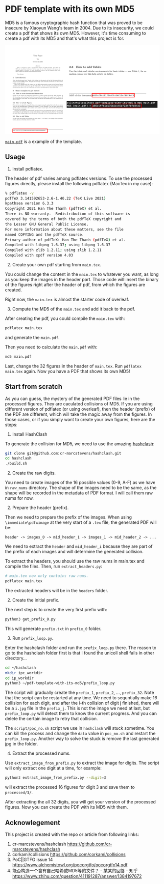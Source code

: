 # PDF template with its own MD5

MD5 is a famous cryptographic hash function that was proved to be insecure by Xiaoyun Wang's team in 2004. Due to its insecurity, we could create a pdf that shows its own MD5. However, it's time consuming to create a pdf with its MD5 and that's what this project is for.

![example](doc/example.png)

[`main.pdf`](./main.pdf) is a example of the template.

## Usage

1. Install pdflatex.

The header of pdf varies among pdflatex versions. To use the processed figures directly, please install the following pdflatex (MacTex in my case):

```bash
% pdflatex -v
pdfTeX 3.141592653-2.6-1.40.22 (TeX Live 2021)
kpathsea version 6.3.3
Copyright 2021 Han The Thanh (pdfTeX) et al.
There is NO warranty.  Redistribution of this software is
covered by the terms of both the pdfTeX copyright and
the Lesser GNU General Public License.
For more information about these matters, see the file
named COPYING and the pdfTeX source.
Primary author of pdfTeX: Han The Thanh (pdfTeX) et al.
Compiled with libpng 1.6.37; using libpng 1.6.37
Compiled with zlib 1.2.11; using zlib 1.2.11
Compiled with xpdf version 4.03
```

2. Create your own pdf starting from `main.tex`.

You could change the content in the `main.tex` to whatever you want, as long as you keep the images in the header part. Those code will insert the binary of the figures right after the header of pdf, from which the figures are created.

Right now, the `main.tex` is almost the starter code of overleaf.

3. Compute the MD5 of the `main.tex` and add it back to the pdf.

After creating the pdf, you could compile the `main.tex` with:

```bash
pdflatex main.tex
```

and generate the `main.pdf`.

Then you need to calculate the `main.pdf` with:

```bash
md5 main.pdf
```

Last, change the 32 figures in the header of `main.tex`. Run `pdflatex main.tex` again. Now you have a PDF that shows its own MD5!


## Start from scratch

As you can guess, the mystery of the generated PDF files lie in the processed figures. They are caculated collisions of MD5. If you are using different version of pdflatex (or using overleaf), then the header (prefix) of the PDF are different, which will take the magic away from the figures. In those cases, or if you simply want to create your own figures, here are the steps:

1. Install HashClash

To generate the collision for MD5, we need to use the amazing [hashclash](https://github.com/cr-marcstevens/hashclash):

```bash
git clone git@github.com:cr-marcstevens/hashclash.git
cd hashclash
./build.sh
```

2. Create the raw digits.

You need to create images of the 16 possible values (0-9, A-F) as we have in `raw_nums` directory. The shape of the images need to be the same, as the shape will be recorded in the metadata of PDF format. I will call them raw nums for now.

2. Prepare the header (prefix).

Then we need to prepare the prefix of the images. When using `\immediate\pdfximage` at the very start of a `.tex` file, the generated PDF will be:

```
header -> images_0 -> mid_header_1 -> images_1 -> mid_header_2 -> ...
```

We need to extract the `header` and `mid_header_i` because they are part of the prefix of each images and will determine the generated collision.

To extract the headers, you should use the raw nums in main.tex and compile the files. Then, run `extract_headers.py`:

```bash
# main.tex now only contains raw nums.
pdflatex main.tex
```

The extracted headers will be in the `headers` folder.

2. Create the initial prefix.

The next step is to create the very first prefix with:

```bash
python3 get_prefix_0.py
```

This will generate `prefix.txt` in `prefix_0` folder.

3. Run `prefix_loop.py`.

Enter the hashclash folder and run the `prefix_loop.py` there. The reason to go to the hashclash folder first is that I found the unicoll shell fails in other directory...

```bash
cd ~/hashclash
mkdir ipc_workdir
cd ip_workdir
python3 ~/pdf-template-with-its-md5/prefix_loop.py
```

The script will gradually create the `prefix_1`, `prefix_2`, ..., `prefix_32`. Note that the script can be restarted at any time. We need to sequntially make 16 collision for each digit, and after the i-th collision of digit j finished, there will be a `i.jpg` file in the `prefix_j`. This is not the image we need at last, but `prefix_loop.py` will detect them to know the current progress. And you can delete the certain image to retry that collision.

The `script/poc_no.sh` script we use in `hashclash` will stuck sometime. You can kill the process and change the `data` value in `poc_no.sh` and restart the `prefix_loop.py`. Another way to solve the stuck is remove the last generated jpg in the folder.

4. Extract the processed nums.

Use `extract_image_from_prefix.py` to extract the image for digits. The script will only extract one digit at a time, for example:

```bash
python3 extract_image_from_prefix.py --digit=3
```

will extract the processed 16 figures for digit 3 and save them to `processed/3/`.

After extracting the all 32 digits, you will get your version of the processed figures. Now you can create the PDF with its MD5 with them.

## Acknowlegement

This project is created with the repo or article from following links:

1. cr-marcstevens/hashclash https://github.com/cr-marcstevens/hashclash
2. corkami/collisions https://github.com/corkami/collisions
3. PoC||GTFO issue 14 https://www.alchemistowl.org/pocorgtfo/pocorgtfo14.pdf
4. 能否构造一个含有自己哈希或MD5等的文件？ - 某某的回答 - 知乎 https://www.zhihu.com/question/411191287/answer/1384197672
